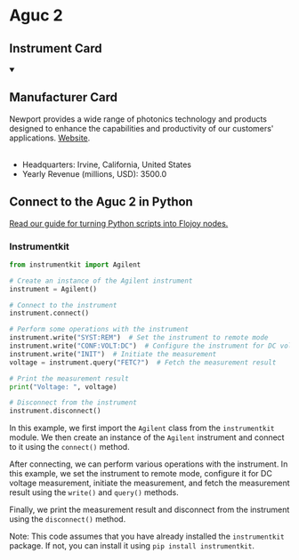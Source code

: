 
# Aguc 2

## Instrument Card



<details open>
<summary><h2>Manufacturer Card</h2></summary>
Newport provides a wide range of photonics technology and products designed to enhance the capabilities and productivity of our customers' applications. <a href=https://www.newport.com/>Website</a>.
<br></br>
<ul>
  <li>Headquarters: Irvine, California, United States</li>
  <li>Yearly Revenue (millions, USD): 3500.0</li>
</ul>
</details>

## Connect to the Aguc 2 in Python

[Read our guide for turning Python scripts into Flojoy nodes.](https://docs.flojoy.ai/custom-nodes/creating-custom-node/)


### Instrumentkit


```python
from instrumentkit import Agilent

# Create an instance of the Agilent instrument
instrument = Agilent()

# Connect to the instrument
instrument.connect()

# Perform some operations with the instrument
instrument.write("SYST:REM")  # Set the instrument to remote mode
instrument.write("CONF:VOLT:DC")  # Configure the instrument for DC voltage measurement
instrument.write("INIT")  # Initiate the measurement
voltage = instrument.query("FETC?")  # Fetch the measurement result

# Print the measurement result
print("Voltage: ", voltage)

# Disconnect from the instrument
instrument.disconnect()
```

In this example, we first import the `Agilent` class from the `instrumentkit` module. We then create an instance of the `Agilent` instrument and connect to it using the `connect()` method.

After connecting, we can perform various operations with the instrument. In this example, we set the instrument to remote mode, configure it for DC voltage measurement, initiate the measurement, and fetch the measurement result using the `write()` and `query()` methods.

Finally, we print the measurement result and disconnect from the instrument using the `disconnect()` method.

Note: This code assumes that you have already installed the `instrumentkit` package. If not, you can install it using `pip install instrumentkit`.

